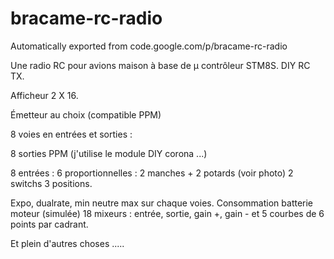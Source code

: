 # bracame-rc-radio
Automatically exported from code.google.com/p/bracame-rc-radio

Une radio RC pour avions maison à base de µ contrôleur STM8S. DIY RC TX.

Afficheur 2 X 16.

Émetteur au choix (compatible PPM)

8 voies en entrées et sorties :

8 sorties PPM (j'utilise le module DIY corona ...)

8 entrées : 6 proportionnelles : 2 manches + 2 potards (voir photo) 2 switchs 3 positions.

Expo, dualrate, min neutre max sur chaque voies. Consommation batterie moteur (simulée) 18 mixeurs : entrée, sortie, gain +, gain - et 5 courbes de 6 points par cadrant.

Et plein d'autres choses ..... 
